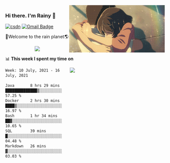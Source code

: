 <img  align='right' height="150" src="https://github.com/LikeRainDay/LikeRainDay/blob/master/pic/img_rain_1.gif?raw=true">



### Hi there. I'm Rainy :lemon:

[![csdn](https://img.shields.io/badge/-csdn-c14438?style=flat-square&logo=c&logoColor=white)](https://blog.csdn.net/qq_15807167)
[![Gmail Badge](https://img.shields.io/badge/-gmail-c14438?style=flat-square&logo=Gmail&logoColor=white&link=mailto:houshuai0816@gmail.com)](mailto:houshuai0816@gmail.com)

🚀Welcome to the rain planet🌎

<center>
<img align='center'  src="https://source.unsplash.com/random/1200x600">
</center>

📊 **This week I spent my time on**

<img align='right'   width="300" src="https://github-readme-stats.vercel.app/api?username=LikeRainDay&show_icons=true&title_color=fff&icon_color=79ff97&text_color=9f9f9f&bg_color=151515">

<!--START_SECTION:waka-->
```text
Week: 10 July, 2021 - 16 July, 2021

Java       8 hrs 29 mins   ██████████████▒░░░░░░░░░░   57.25 % 
Docker     2 hrs 30 mins   ████▒░░░░░░░░░░░░░░░░░░░░   16.97 % 
Bash       1 hr 34 mins    ██▓░░░░░░░░░░░░░░░░░░░░░░   10.65 % 
SQL        39 mins         █░░░░░░░░░░░░░░░░░░░░░░░░   04.48 % 
Markdown   26 mins         ▓░░░░░░░░░░░░░░░░░░░░░░░░   03.03 % 
```
<!--END_SECTION:waka-->
